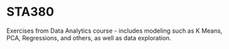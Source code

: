 # STA380

Exercises from Data Analytics course - includes modeling such as K Means, PCA, Regressions, and others, as well as data exploration. 
